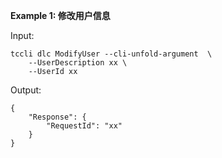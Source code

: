 **Example 1: 修改用户信息**



Input: 

```
tccli dlc ModifyUser --cli-unfold-argument  \
    --UserDescription xx \
    --UserId xx
```

Output: 
```
{
    "Response": {
        "RequestId": "xx"
    }
}
```

